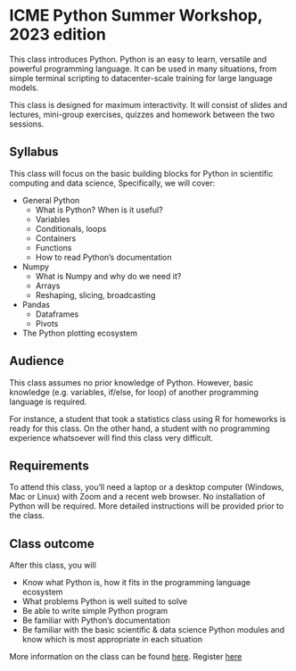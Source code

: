 # ICME Python Summer Workshop, 2023 edition

This class introduces Python. Python is an easy to learn, versatile and powerful programming language. It can be used in many situations, from simple terminal scripting to datacenter-scale training for large language models. 

This class is designed for maximum interactivity. It will consist of slides and lectures, mini-group exercises, quizzes and homework between the two sessions.

## Syllabus
This class will focus on the basic building blocks for Python in scientific computing and data science, Specifically, we will cover:

- General Python
  - What is Python? When is it useful?
  - Variables
  - Conditionals, loops
  - Containers
  - Functions
  - How to read Python’s documentation
- Numpy
  - What is Numpy and why do we need it?
  - Arrays
  - Reshaping, slicing, broadcasting
- Pandas
  - Dataframes
  - Pivots
- The Python plotting ecosystem

## Audience
This class assumes no prior knowledge of Python. However, basic knowledge (e.g. variables, if/else, for loop) of another programming language is required. 

For instance, a student that took a statistics class using R for homeworks is ready for this class. On the other hand, a student with no programming experience whatsoever will find this class very difficult.

## Requirements
To attend this class, you’ll need a laptop or a desktop computer (Windows, Mac or Linux) with Zoom and a recent web browser. No installation of Python will be required. More detailed instructions will be provided prior to the class.

## Class outcome
After this class, you will
- Know what Python is, how it fits in the programming language ecosystem
- What problems Python is well suited to solve
- Be able to write simple Python program
- Be familiar with Python’s documentation
- Be familiar with the basic scientific & data science Python modules and know which is most appropriate in each situation

More information on the class can be found [here](https://icme.stanford.edu/icme-summer-workshops-2023-details#02). Register [here](https://icme.stanford.edu/icme-summer-workshops-2023-fundamentals-data-science)
